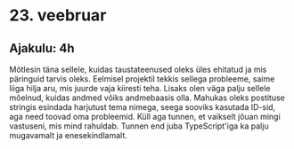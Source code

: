 # 23. veebruar
## Ajakulu: 4h
Mõtlesin täna sellele, kuidas taustateenused oleks üles ehitatud ja mis päringuid tarvis oleks. Eelmisel projektil tekkis sellega probleeme, saime liiga hilja aru, mis juurde vaja kiiresti teha. Lisaks olen väga palju sellele mõelnud, kuidas andmed võiks andmebaasis olla. Mahukas oleks postituse stringis esindada harjutust tema nimega, seega sooviks kasutada ID-sid, aga need toovad oma probleemid. Küll aga tunnen, et vaikselt jõuan mingi vastuseni, mis mind rahuldab. Tunnen end juba TypeScript'iga ka palju mugavamalt ja enesekindlamalt.